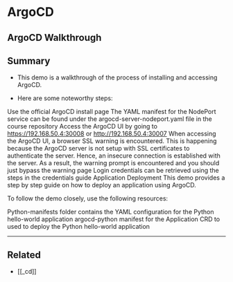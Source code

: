 # ArgoCD

## ArgoCD Walkthrough

## Summary

- This demo is a walkthrough of the process of installing and accessing ArgoCD.

- Here are some noteworthy steps:

Use the official ArgoCD install page
The YAML manifest for the NodePort service can be found under the argocd-server-nodeport.yaml file in the course repository
Access the ArgoCD UI by going to https://192.168.50.4:30008 or http://192.168.50.4:30007
When accessing the ArgoCD UI, a browser SSL warning is encountered. This is happening because the ArgoCD server is not setup with SSL certificates to authenticate the server. Hence, an insecure connection is established with the server. As a result, the warning prompt is encountered and you should just bypass the warning page
Login credentials can be retrieved using the steps in the credentials guide
Application Deployment
This demo provides a step by step guide on how to deploy an application using ArgoCD.

To follow the demo closely, use the following resources:

Python-manifests folder contains the YAML configuration for the Python hello-world application
argocd-python manifest for the Application CRD to used to deploy the Python hello-world application

---

## Related

- [[_cd]]
